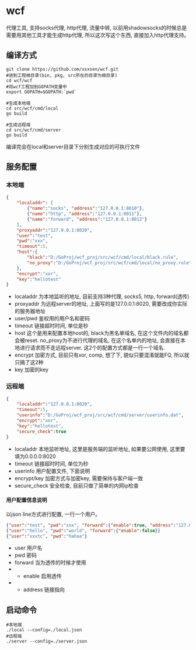 # wcf
代理工具, 支持socks代理, http代理, 流量中转, 以前用shadowsocks的时候总是需要用其他工具才能生成http代理, 所以这次写这个东西, 直接加入http代理支持。

## 编译方式
```shell
git clone https://github.com/xxxsen/wcf.git
#进到工程根目录(bin, pkg, src所在的目录为根目录)
cd wcf/wcf
#将wcf工程加到GOPATH变量中
export GOPATH=$GOPATH:`pwd`

#生成本地端
cd src/wcf/cmd/local
go build

#生成远程端
cd src/wcf/cmd/server 
go build
```
编译完会在local和server目录下分别生成对应的可执行文件

## 服务配置
### 本地端
```json
{
	"localaddr": [
		{"name":"socks", "address":"127.0.0.1:8010"},
		{"name":"http", "address":"127.0.0.1:8011"},
		{"name":"forward", "address":"127.0.0.1:8012"}
	],
	"proxyaddr":"127.0.0.1:8020",
	"user":"test",
	"pwd":"xxx",
	"timeout":5,
	"host":{
		"black":"D:/GoProj/wcf_proj/src/wcf/cmd/local/black.rule",
		"no_proxy":"D:/GoProj/wcf_proj/src/wcf/cmd/local/no_proxy.rule"
	},
	"encrypt":"xor",
	"key":"hellotest"
}
```
* localaddr 为本地监听的地址, 目前支持3种代理, socks5, http, forward(透传)
* proxyaddr 为远程server的地址, 上面写的是127.0.0.1:8020, 需要改成你实际的服务器地址
* user/pwd 鉴权用的用户名和密码
* timeout 链接超时时间, 单位是秒
* host 这个是用来配置本地host的, black为黑名单域名, 在这个文件内的域名都会被reset. no_proxy为不进行代理的域名, 在这个名单内的地址, 会直接在本地进行请求而不走远程server. 这2个的配置方式都是一行一个域名.
* encrypt 加密方式, 目前只有xor, comp, 想了下, 貌似只要混淆就能FQ, 所以就只搞了这2种
* key 加密的key

### 远程端
```json
{
	"localaddr":"127.0.0.1:8020",
	"timeout":5,
	"userinfo":"D:/GoProj/wcf_proj/src/wcf/cmd/server/userinfo.dat",
	"encrypt":"xor",
	"key":"hellotest",
	"secure_check":true
}
```
* localaddr 本地监听地址, 这里是服务端的监听地址, 如果要公网使用, 这里要填为0.0.0.0:8020
* timeout 链接超时时间, 单位为秒
* userinfo 用户配置文件, 下面说明
* encrypt/key 加密方式与加密key, 需要保持与客户端一致
* secure_check 安全检查, 目前只做了简单的内网ip检查

#### 用户配置信息说明
以json line方式进行配置, 一行一个用户。
```json
{"user":"test", "pwd":"xxx", "forward":{"enable":true, "address":"127.0.0.1:8000"}}
{"user":"hello", "pwd":"world", "forward":{"enable":false}}
{"user":"xxxtc", "pwd":"hahaa"}
```

* user 用户名
* pwd 密码
* forward 当为透传的时候才使用
* * enable 启用透传
* * address 链接指向

## 启动命令
```
#本地端 
./local --config=./local.json
#远程端 
./server --config=./server.json
```
